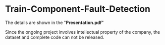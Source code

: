 # Train-Component-Fault-Detection

The details are shown in the "**Presentation.pdf**"

Since the ongoing project involves intellectual property of the company, the dataset and complete code can not be released.
